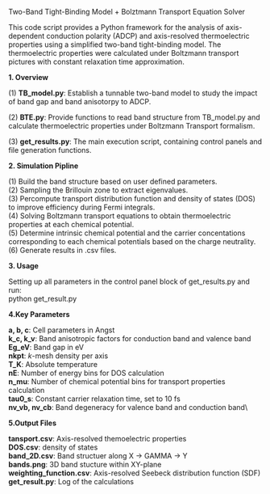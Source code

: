 Two-Band Tight-Binding Model + Bolztmann Transport Equation Solver

This code script provides a Python framework for the analysis of axis-dependent conduction polarity (ADCP)
and axis-resolved thermoelectric properties using a simplified two-band tight-binding model. The thermoelectric
properties were calculated under Boltzmann transport pictures with constant relaxation time approximation.

**1. Overview**

(1) **TB_model.py**: Establish a tunnable two-band model to study the impact of band gap and band anisotorpy to ADCP.

(2) **BTE.py**: Provide functions to read band structure from TB_model.py and calculate thermoelectric properties under
Boltzmann Transport formalism.

(3) **get_results.py**: The main execution script, containing control panels and file generation functions.

**2. Simulation Pipline**

(1) Build the band structure based on user defined parameters.\
(2) Sampling the Brillouin zone to extract eigenvalues.\
(3) Percompute transport distribution function and density of states (DOS) to improve efficiency during Fermi integrals.\
(4) Solving Boltzmann transport equations to obtain thermoelectric properties at each chemical potential.\
(5) Determine intrinsic chemical potential and the carrier concentations corresponding to each chemical potentials based on
the charge neutrality.\
(6) Generate results in .csv files.

**3. Usage**

Setting up all parameters in the control panel block of get_results.py and run:\
python get_result.py

**4.Key Parameters**

**a, b, c**:          Cell parameters in Angst\
**k_c, k_v**:         Band anisotropic factors for conduction band and valence band\
**Eg_eV**:            Band gap in eV\
**nkpt**:             _k_-mesh density per axis\
**T_K**:              Absolute temperature\
**nE**:               Number of energy bins for DOS calculation\
**n_mu**:             Number of chemical potential bins for transport properties calculation\
**tau0_s**:           Constant carrier relaxation time, set to 10 fs\
**nv_vb, nv_cb**:     Band degeneracy for valence band and conduction band\

**5.Output Files**

**tansport.csv**:                    Axis-resolved themoelectric properties\
**DOS.csv**:                         density of states\
**band_2D.csv**:                     Band structuer along X -> GAMMA -> Y\
**bands.png**:                       3D band stucture within XY-plane\
**weighting_function.csv**:          Axis-resolved Seebeck distribution function (SDF)\
**get_result.py**:                   Log of the calculations
